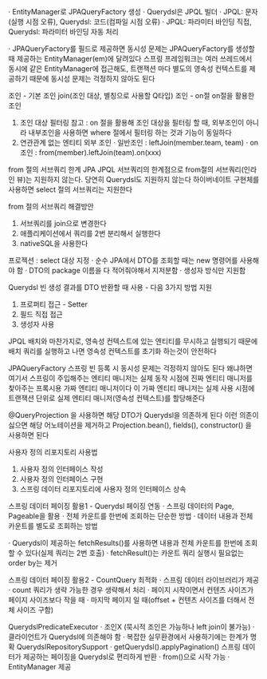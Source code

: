  · EntityManager로 JPAQueryFactory 생성
 · Querydsl은 JPQL 빌더
 · JPQL: 문자(실행 시점 오류), Querydsl: 코드(컴파일 시점 오류)
 · JPQL: 파라미터 바인딩 직접, Querydsl: 파라미터 바인딩 자동 처리
 
 · JPAQueryFactory를 필드로 제공하면 동시성 문제는 JPAQueryFactory를 생성할 때 제공하는 EntityManager(em)에 달려있다
   스프링 프레임워크는 여러 쓰레드에서 동시에 같은 EntityManager에 접근해도, 트랜잭션 마다 별도의 영속성 컨텍스트를 제공하기 때문에
   동시성 문제는 걱정하지 않아도 된다
   
조인 - 기본 조인
join(조인 대상, 별칭으로 사용할 Q타입)
조인 - on절
on절을 활용한 조인
 1. 조인 대상 필터링
  참고 : on 절을 활용해 조인 대상을 필터링 할 때, 외부조인이 아니라 내부조인을 사용하면 where 절에서 필터링 하는 것과 기능이 동일하다
 2. 연관관계 없는 엔티티 외부 조인
  · 일반조인 : leftJoin(member.team, team)
  · on 조인 : from(member).leftJoin(team).on(xxx)
  
from 절의 서브쿼리 한계
JPA JPQL 서브쿼리의 한계점으로 from절의 서브쿼리(인라인 뷰)는 지원하지 않는다. 당연히 Querydsl도 지원하지 않는다
하이버네이트 구현체를 사용하면 select 절의 서브쿼리는 지원한다

from 절의 서브쿼리 해결방안
 1. 서브쿼리를 join으로 변경한다
 2. 애플리케이션에서 쿼리를 2번 분리해서 실행한다
 3. nativeSQL을 사용한다
 
프로젝션 : select 대상 지정
 · 순수 JPA에서 DTO를 조회할 때는 new 명령어를 사용해야 함
 · DTO의 package 이름을 다 적어줘야해서 지저분함
 · 생성자 방식만 지원함
 
Querydsl 빈 생성
결과를 DTO 반환할 때 사용 - 다음 3가지 방법 지원
 1. 프로퍼티 접근 - Setter
 2. 필드 직접 접근
 3. 생성자 사용
 
JPQL 배치와 마찬가지로, 영속성 컨텍스트에 있는 엔티티를 무시하고 실행되기 때문에 배치 쿼리를
실행하고 나면 영속성 컨텍스트를 초기화 하는것이 안전하다

JPAQueryFactory 스프링 빈 등록 시 동시성 문제는 걱정하지 않아도 된다
왜냐하면 여기서 스프링이 주입해주는 엔티티 매니저는 실제 동작 시점에 진짜 엔티티 매니저를 찾아주는 프록시용 가짜 엔티티 매니저이다
이 가짜 엔티티 매니저는 실제 사용 시점에 트랜잭션 단위로 실제 엔티티 매니저(영속성 컨텍스트)를 할당해준다

@QueryProjection 을 사용하면 해당 DTO가 Querydsl을 의존하게 된다
이런 의존이 싫으면 해당 어노테이션을 제거하고 Projection.bean(), fields(), constructor() 을 사용하면 된다

사용자 정의 리포지토리 사용법
 1. 사용자 정의 인터페이스 작성
 2. 사용자 정의 인터페이스 구현
 3. 스프링 데이터 리포지토리에 사용자 정의 인터페이스 상속
 
스프링 데이터 페이징 활용1 - Querydsl 페이징 연동
 · 스프링 데이터의 Page, Pageable을 활용
 · 전체 카운트를 한번에 조회하는 단순한 방법
 · 데이터 내용과 전체 카운트를 별도로 조회하는 방법
 
 · Querydsl이 제공하는 fetchResults()를 사용하면 내용과 전체 카운트를 한번에 조회할 수 있다(실제 쿼리는 2번 호출)
 · fetchResult()는 카운트 쿼리 실행시 필요없는 order by는 제거

스프링 데이터 페이징 활용2 - CountQuery 최적화
 · 스프링 데이터 라이브러리가 제공
 · count 쿼리가 생략 가능한 경우 생략해서 처리
    · 페이지 시작이면서 컨텐츠 사이즈가 페이지 사이즈보다 작을 때
    · 마지막 페이지 일 때(offset + 컨텐츠 사이즈를 더해서 전체 사이즈 구함)  
    
QuerydslPredicateExecutor
 · 조인X (묵시적 조인은 가능하나 left join이 불가능)
 · 클라이언트가 Querydsl에 의존해야 함
 · 복잡한 실무환경에서 사용하기에는 한계가 명확
QuerydslRepositorySupport
 · getQuerydsl().applyPagination() 스프링 데이터가 제공하는 페이징을 Querydsl로 편리하게 반환
 · from()으로 시작 가능
 · EntityManager 제공
 

  
  